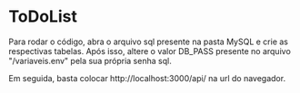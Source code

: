 # ToDoList

Para rodar o código, abra o arquivo sql presente na pasta MySQL e crie as respectivas tabelas.
Após isso, altere o valor DB_PASS presente no arquivo "/variaveis.env" pela sua própria senha sql.

Em seguida, basta colocar http://localhost:3000/api/ na url do navegador.
